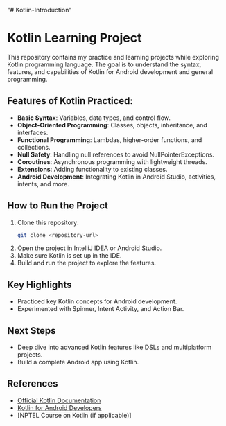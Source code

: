 "# Kotlin-Introduction" 
# Kotlin Learning Project

This repository contains my practice and learning projects while exploring Kotlin programming language. The goal is to understand the syntax, features, and capabilities of Kotlin for Android development and general programming.

## Features of Kotlin Practiced:
- **Basic Syntax**: Variables, data types, and control flow.
- **Object-Oriented Programming**: Classes, objects, inheritance, and interfaces.
- **Functional Programming**: Lambdas, higher-order functions, and collections.
- **Null Safety**: Handling null references to avoid NullPointerExceptions.
- **Coroutines**: Asynchronous programming with lightweight threads.
- **Extensions**: Adding functionality to existing classes.
- **Android Development**: Integrating Kotlin in Android Studio, activities, intents, and more.

## How to Run the Project
1. Clone this repository:
   ```bash
   git clone <repository-url>
   ```
2. Open the project in IntelliJ IDEA or Android Studio.
3. Make sure Kotlin is set up in the IDE.
4. Build and run the project to explore the features.

## Key Highlights
- Practiced key Kotlin concepts for Android development.
- Experimented with Spinner, Intent Activity, and Action Bar.

## Next Steps
- Deep dive into advanced Kotlin features like DSLs and multiplatform projects.
- Build a complete Android app using Kotlin.

## References
- [Official Kotlin Documentation](https://kotlinlang.org/docs/home.html)
- [Kotlin for Android Developers](https://developer.android.com/kotlin)
- [NPTEL Course on Kotlin (if applicable)]

